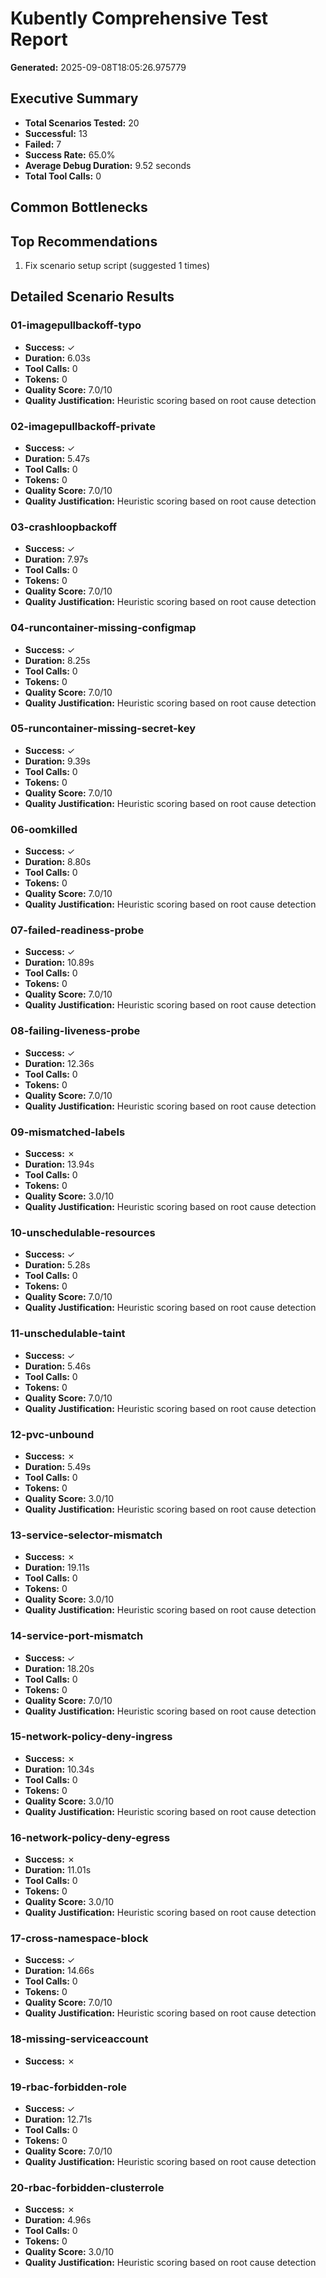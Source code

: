 # Kubently Comprehensive Test Report

**Generated:** 2025-09-08T18:05:26.975779

## Executive Summary

- **Total Scenarios Tested:** 20
- **Successful:** 13
- **Failed:** 7
- **Success Rate:** 65.0%
- **Average Debug Duration:** 9.52 seconds
- **Total Tool Calls:** 0

## Common Bottlenecks


## Top Recommendations

1. Fix scenario setup script (suggested 1 times)

## Detailed Scenario Results

### 01-imagepullbackoff-typo

- **Success:** ✓
- **Duration:** 6.03s
- **Tool Calls:** 0
- **Tokens:** 0
- **Quality Score:** 7.0/10
- **Quality Justification:** Heuristic scoring based on root cause detection

### 02-imagepullbackoff-private

- **Success:** ✓
- **Duration:** 5.47s
- **Tool Calls:** 0
- **Tokens:** 0
- **Quality Score:** 7.0/10
- **Quality Justification:** Heuristic scoring based on root cause detection

### 03-crashloopbackoff

- **Success:** ✓
- **Duration:** 7.97s
- **Tool Calls:** 0
- **Tokens:** 0
- **Quality Score:** 7.0/10
- **Quality Justification:** Heuristic scoring based on root cause detection

### 04-runcontainer-missing-configmap

- **Success:** ✓
- **Duration:** 8.25s
- **Tool Calls:** 0
- **Tokens:** 0
- **Quality Score:** 7.0/10
- **Quality Justification:** Heuristic scoring based on root cause detection

### 05-runcontainer-missing-secret-key

- **Success:** ✓
- **Duration:** 9.39s
- **Tool Calls:** 0
- **Tokens:** 0
- **Quality Score:** 7.0/10
- **Quality Justification:** Heuristic scoring based on root cause detection

### 06-oomkilled

- **Success:** ✓
- **Duration:** 8.80s
- **Tool Calls:** 0
- **Tokens:** 0
- **Quality Score:** 7.0/10
- **Quality Justification:** Heuristic scoring based on root cause detection

### 07-failed-readiness-probe

- **Success:** ✓
- **Duration:** 10.89s
- **Tool Calls:** 0
- **Tokens:** 0
- **Quality Score:** 7.0/10
- **Quality Justification:** Heuristic scoring based on root cause detection

### 08-failing-liveness-probe

- **Success:** ✓
- **Duration:** 12.36s
- **Tool Calls:** 0
- **Tokens:** 0
- **Quality Score:** 7.0/10
- **Quality Justification:** Heuristic scoring based on root cause detection

### 09-mismatched-labels

- **Success:** ✗
- **Duration:** 13.94s
- **Tool Calls:** 0
- **Tokens:** 0
- **Quality Score:** 3.0/10
- **Quality Justification:** Heuristic scoring based on root cause detection

### 10-unschedulable-resources

- **Success:** ✓
- **Duration:** 5.28s
- **Tool Calls:** 0
- **Tokens:** 0
- **Quality Score:** 7.0/10
- **Quality Justification:** Heuristic scoring based on root cause detection

### 11-unschedulable-taint

- **Success:** ✓
- **Duration:** 5.46s
- **Tool Calls:** 0
- **Tokens:** 0
- **Quality Score:** 7.0/10
- **Quality Justification:** Heuristic scoring based on root cause detection

### 12-pvc-unbound

- **Success:** ✗
- **Duration:** 5.49s
- **Tool Calls:** 0
- **Tokens:** 0
- **Quality Score:** 3.0/10
- **Quality Justification:** Heuristic scoring based on root cause detection

### 13-service-selector-mismatch

- **Success:** ✗
- **Duration:** 19.11s
- **Tool Calls:** 0
- **Tokens:** 0
- **Quality Score:** 3.0/10
- **Quality Justification:** Heuristic scoring based on root cause detection

### 14-service-port-mismatch

- **Success:** ✓
- **Duration:** 18.20s
- **Tool Calls:** 0
- **Tokens:** 0
- **Quality Score:** 7.0/10
- **Quality Justification:** Heuristic scoring based on root cause detection

### 15-network-policy-deny-ingress

- **Success:** ✗
- **Duration:** 10.34s
- **Tool Calls:** 0
- **Tokens:** 0
- **Quality Score:** 3.0/10
- **Quality Justification:** Heuristic scoring based on root cause detection

### 16-network-policy-deny-egress

- **Success:** ✗
- **Duration:** 11.01s
- **Tool Calls:** 0
- **Tokens:** 0
- **Quality Score:** 3.0/10
- **Quality Justification:** Heuristic scoring based on root cause detection

### 17-cross-namespace-block

- **Success:** ✓
- **Duration:** 14.66s
- **Tool Calls:** 0
- **Tokens:** 0
- **Quality Score:** 7.0/10
- **Quality Justification:** Heuristic scoring based on root cause detection

### 18-missing-serviceaccount

- **Success:** ✗

### 19-rbac-forbidden-role

- **Success:** ✓
- **Duration:** 12.71s
- **Tool Calls:** 0
- **Tokens:** 0
- **Quality Score:** 7.0/10
- **Quality Justification:** Heuristic scoring based on root cause detection

### 20-rbac-forbidden-clusterrole

- **Success:** ✗
- **Duration:** 4.96s
- **Tool Calls:** 0
- **Tokens:** 0
- **Quality Score:** 3.0/10
- **Quality Justification:** Heuristic scoring based on root cause detection

